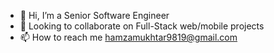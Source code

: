 - 👋 Hi, I’m a Senior Software Engineer 
- 💞️ Looking to collaborate on Full-Stack web/mobile projects
- 📫 How to reach me hamzamukhtar9819@gmail.com

<!---
hmza98/hmza98 is a ✨ special ✨ repository because its `README.md` (this file) appears on your GitHub profile.
You can click the Preview link to take a look at your changes.
--->
